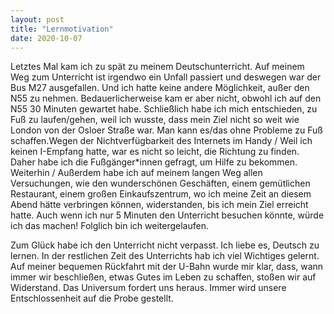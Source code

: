 ```yaml
---
layout: post
title: "Lernmotivation"
date: 2020-10-07
---
```


Letztes Mal kam ich zu spät zu meinem Deutschunterricht. Auf meinem Weg zum Unterricht ist irgendwo ein Unfall passiert und deswegen war der Bus M27 ausgefallen. Und ich hatte keine andere Möglichkeit, außer den N55 zu nehmen. Bedauerlicherweise kam er aber nicht, obwohl ich auf den N55 30 Minuten gewartet habe. Schließlich habe ich mich entschieden, zu Fuß zu laufen/gehen, weil ich wusste, dass mein Ziel nicht so weit wie London von der Osloer Straße war. Man kann es/das ohne Probleme zu Fuß schaffen.Wegen der Nichtverfügbarkeit des Internets im Handy / Weil ich keinen I-Empfang hatte, war es nicht so leicht, die Richtung zu finden. Daher habe ich die Fußgänger\*innen gefragt, um Hilfe zu bekommen. Weiterhin / Außerdem habe ich auf meinem langen Weg allen Versuchungen, wie den wunderschönen Geschäften, einem gemütlichen Restaurant, einem großen Einkaufszentrum, wo ich meine Zeit an diesem Abend hätte verbringen können, widerstanden, bis ich mein Ziel erreicht hatte. Auch wenn ich nur 5 Minuten den Unterricht besuchen könnte, würde ich das machen! Folglich bin ich weitergelaufen. 

Zum Glück habe ich den Unterricht nicht verpasst. Ich liebe es, Deutsch zu lernen. In der restlichen Zeit des Unterrichts hab ich viel Wichtiges gelernt. Auf meiner bequemen Rückfahrt mit der U-Bahn wurde mir klar, dass, wann immer wir beschließen, etwas Gutes im Leben zu schaffen, stoßen wir auf Widerstand. Das Universum fordert uns heraus. Immer wird unsere Entschlossenheit auf die Probe gestellt.
